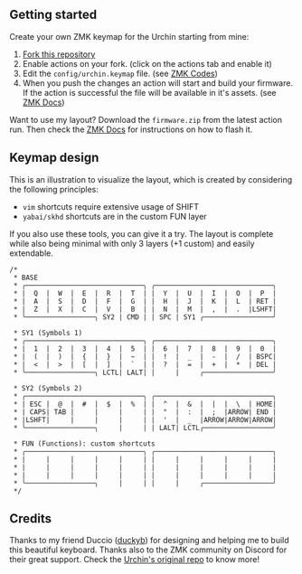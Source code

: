 ## Getting started
Create your own ZMK keymap for the Urchin starting from mine:

1) [Fork this repository](https://github.com/orientino/zmk-urchin/fork)
2) Enable actions on your fork. (click on the actions tab and enable it)
3) Edit the `config/urchin.keymap` file. (see [ZMK Codes](ps://zmk.dev/docs/codes))
4) When you push the changes an action will start and build your firmware. If the action is successful the file will be available in it's assets. (see [ZMK Docs](https://zmk.dev/docs/user-setup#installing-the-firmware)) 

Want to use my layout? Download the `firmware.zip` from the latest action run. Then check the [ZMK Docs](https://zmk.dev/docs/user-setup#installing-the-firmware) for instructions on how to flash it.

## Keymap design
This is an illustration to visualize the layout, which is created by considering the following principles:

- `vim` shortcuts require extensive usage of SHIFT
- `yabai/skhd` shortcuts are in the custom FUN layer

If you also use these tools, you can give it a try. The layout is complete while also being minimal with only 3 layers (+1 custom) and easily extendable.

```
/* 
 * BASE
 * ╭─────────────────────────────╮ ╭─────────────────────────────╮
 * |  Q  |  W  |  E  |  R  |  T  | |  Y  |  U  |  I  |  O  |  P  |
 * |  A  |  S  |  D  |  F  |  G  | |  H  |  J  |  K  |  L  | RET |
 * |  Z  |  X  |  C  |  V  |  B  | |  N  |  M  |  ,  |  .  |LSHFT|
 * ╰─────────────────╮ SY2 | CMD | | SPC | SY1 ╭─────────────────╯

 * SY1 (Symbols 1)
 * ╭─────────────────────────────╮ ╭─────────────────────────────╮
 * |  1  |  2  |  3  |  4  |  5  | |  6  |  7  |  8  |  9  |  0  |
 * |  (  |  )  |  {  |  }  |  ~  | |  !  |  _  |  -  |  /  | BSPC|
 * |  <  |  >  |  [  |  ]  |  `  | |  ?  |  =  |  +  |  *  | DEL |
 * ╰─────────────────╮ LCTL| LALT| |     |     ╭─────────────────╯

 * SY2 (Symbols 2)
 * ╭─────────────────────────────╮ ╭─────────────────────────────╮
 * | ESC |  @  |  #  |  $  |  %  | |  ^  |  &  |  |  |  \  | HOME|
 * | CAPS| TAB |     |     |     | |  "  |  :  |  ;  |ARROW| END |
 * |LSHFT|     |     |     |     | |  '  |  _  |ARROW|ARROW|ARROW|
 * ╰─────────────────╮     |     | | LALT| LCTL╭─────────────────╯

 * FUN (Functions): custom shortcuts
 * ╭─────────────────────────────╮ ╭─────────────────────────────╮
 * |     |     |     |     |     | |     |     |     |     |     |
 * |     |     |     |     |     | |     |     |     |     |     |
 * |     |     |     |     |     | |     |     |     |     |     |
 * ╰─────────────────╮     |     | |     |     ╭─────────────────╯
 */
```

## Credits
Thanks to my friend Duccio ([duckyb](https://github.com/duckyb)) for designing and helping me to build this beautiful keyboard. Thanks also to the ZMK community on Discord for their great support. Check the [Urchin's original repo](https://github.com/duckyb/urchin) to know more!
